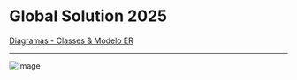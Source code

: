 # Global Solution 2025

[Diagramas - Classes & Modelo ER](https://online.visual-paradigm.com/w/ijertwhd/diagrams/#diagram:workspace=ijertwhd&proj=0&id=9&type=ChenEntityRelationshipDiagram&width=11&height=8.5&unit=inch&gallery=/repository/7df8465a-3aa3-4660-8682-ed1b94010e47.xml)


---

![image](https://github.com/user-attachments/assets/710fde74-67e0-405c-bb4c-15310c4695c7)

